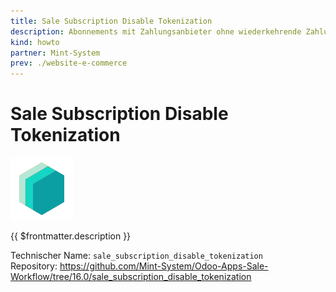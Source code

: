 ```yaml
---
title: Sale Subscription Disable Tokenization
description: Abonnements mit Zahlungsanbieter ohne wiederkehrende Zahlung kaufen.
kind: howto
partner: Mint-System
prev: ./website-e-commerce
---
```


# Sale Subscription Disable Tokenization

![icon_oms_box](attachments/icons_odoo_mint_system.png)

{{ $frontmatter.description }}

Technischer Name: `sale_subscription_disable_tokenization`\
Repository: <https://github.com/Mint-System/Odoo-Apps-Sale-Workflow/tree/16.0/sale_subscription_disable_tokenization>

